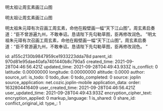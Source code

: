 明太祖让周玄素画江山图

明太祖让周玄素画江山图

明太祖朱元璋有次召画工周玄素，命他在殿壁画一幅“天下江山图”。周玄素启奏道：“臣不曾游遍九州，不敢奉诏。恳请陛下先勾勒草图，臣再修改润色。
”明太祖朱元璋有次召画工周玄素，命他在殿壁画一幅“天下江山图”。周玄素启奏道：“臣不曾游遍九州，不敢奉诏。恳请陛下先勾勒草图，臣再修改润色。
”

id: a155c2130b9847959ce1933223dda78d
parent_id: 970d81e95dae40afa7401440b8c790a5
created_time: 2021-09-28T04:46:56.421Z
updated_time: 2021-09-28T04:49:43.933Z
is_conflict: 0
latitude: 0.00000000
longitude: 0.00000000
altitude: 0.0000
author: 
source_url: 
is_todo: 0
todo_due: 0
todo_completed: 0
source: joplin
source_application: net.cozic.joplin-mobile
application_data: 
order: 1632804416409
user_created_time: 2021-09-28T04:46:56.421Z
user_updated_time: 2021-09-28T04:49:43.933Z
encryption_cipher_text: 
encryption_applied: 0
markup_language: 1
is_shared: 0
share_id: 
conflict_original_id: 
type_: 1